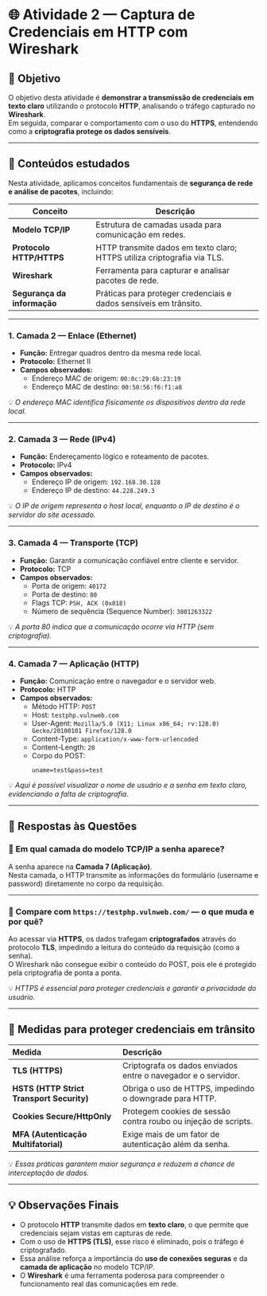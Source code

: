 # 🌐 Atividade 2 — Captura de Credenciais em HTTP com Wireshark

## 🎯 Objetivo

O objetivo desta atividade é **demonstrar a transmissão de credenciais em texto claro** utilizando o protocolo **HTTP**, analisando o tráfego capturado no **Wireshark**.  
Em seguida, comparar o comportamento com o uso do **HTTPS**, entendendo como a **criptografia protege os dados sensíveis**.

---

## 🧩 Conteúdos estudados

Nesta atividade, aplicamos conceitos fundamentais de **segurança de rede e análise de pacotes**, incluindo:

| Conceito | Descrição |
|-----------|------------|
| **Modelo TCP/IP** | Estrutura de camadas usada para comunicação em redes. |
| **Protocolo HTTP/HTTPS** | HTTP transmite dados em texto claro; HTTPS utiliza criptografia via TLS. |
| **Wireshark** | Ferramenta para capturar e analisar pacotes de rede. |
| **Segurança da informação** | Práticas para proteger credenciais e dados sensíveis em trânsito. |

---

### 1. Camada 2 — Enlace (Ethernet)

- **Função:** Entregar quadros dentro da mesma rede local.  
- **Protocolo:** Ethernet II  
- **Campos observados:**  
  - Endereço MAC de origem: `00:0c:29:6b:23:19`  
  - Endereço MAC de destino: `00:50:56:f6:f1:a8`  

💡 *O endereço MAC identifica fisicamente os dispositivos dentro da rede local.*

---

### 2. Camada 3 — Rede (IPv4)

- **Função:** Endereçamento lógico e roteamento de pacotes.  
- **Protocolo:** IPv4  
- **Campos observados:**  
  - Endereço IP de origem: `192.168.30.128`  
  - Endereço IP de destino: `44.228.249.3`  

💡 *O IP de origem representa o host local, enquanto o IP de destino é o servidor do site acessado.*

---

### 3. Camada 4 — Transporte (TCP)

- **Função:** Garantir a comunicação confiável entre cliente e servidor.  
- **Protocolo:** TCP  
- **Campos observados:**  
  - Porta de origem: `40172`  
  - Porta de destino: `80`  
  - Flags TCP: `PSH, ACK (0x018)`  
  - Número de sequência (Sequence Number): `3801263322`  

💡 *A porta 80 indica que a comunicação ocorre via HTTP (sem criptografia).*

---

### 4. Camada 7 — Aplicação (HTTP)

- **Função:** Comunicação entre o navegador e o servidor web.  
- **Protocolo:** HTTP  
- **Campos observados:**  
  - Método HTTP: `POST`  
  - Host: `testphp.vulnweb.com`  
  - User-Agent: `Mozilla/5.0 (X11; Linux x86_64; rv:128.0) Gecko/20100101 Firefox/128.0`  
  - Content-Type: `application/x-www-form-urlencoded`  
  - Content-Length: `20`  
  - Corpo do POST:  
    ```
    uname=test&pass=test
    ```

💡 *Aqui é possível visualizar o nome de usuário e a senha em texto claro, evidenciando a falta de criptografia.*

---

## 🧠 **Respostas às Questões**

### 🔹 Em qual camada do modelo TCP/IP a senha aparece?
A senha aparece na **Camada 7 (Aplicação)**.  
Nesta camada, o HTTP transmite as informações do formulário (username e password) diretamente no corpo da requisição.

---

### 🔹 Compare com `https://testphp.vulnweb.com/` — o que muda e por quê?
Ao acessar via **HTTPS**, os dados trafegam **criptografados** através do protocolo **TLS**, impedindo a leitura do conteúdo da requisição (como a senha).  
O Wireshark não consegue exibir o conteúdo do POST, pois ele é protegido pela criptografia de ponta a ponta.

💡 *HTTPS é essencial para proteger credenciais e garantir a privacidade do usuário.*

---

## 🧱 Medidas para proteger credenciais em trânsito

| Medida | Descrição |
|:--|:--|
| **TLS (HTTPS)** | Criptografa os dados enviados entre o navegador e o servidor. |
| **HSTS (HTTP Strict Transport Security)** | Obriga o uso de HTTPS, impedindo o downgrade para HTTP. |
| **Cookies Secure/HttpOnly** | Protegem cookies de sessão contra roubo ou injeção de scripts. |
| **MFA (Autenticação Multifatorial)** | Exige mais de um fator de autenticação além da senha. |

💡 *Essas práticas garantem maior segurança e reduzem a chance de interceptação de dados.*

---

## 💡 **Observações Finais**

- O protocolo **HTTP** transmite dados em **texto claro**, o que permite que credenciais sejam vistas em capturas de rede.  
- Com o uso de **HTTPS (TLS)**, esse risco é eliminado, pois o tráfego é criptografado.  
- Essa análise reforça a importância do **uso de conexões seguras** e da **camada de aplicação** no modelo TCP/IP.  
- O **Wireshark** é uma ferramenta poderosa para compreender o funcionamento real das comunicações em rede.
